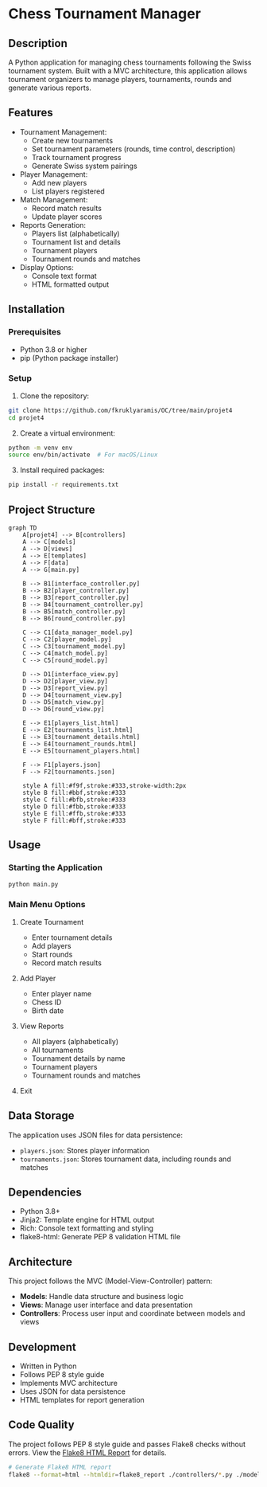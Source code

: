 # Chess Tournament Manager

## Description
A Python application for managing chess tournaments following the Swiss tournament system. Built with a MVC architecture, this application allows tournament organizers to manage players, tournaments, rounds and generate various reports.

## Features
- Tournament Management:
  - Create new tournaments
  - Set tournament parameters (rounds, time control, description)
  - Track tournament progress
  - Generate Swiss system pairings
- Player Management:
  - Add new players
  - List players registered
- Match Management:
  - Record match results
  - Update player scores
- Reports Generation:
  - Players list (alphabetically)
  - Tournament list and details
  - Tournament players
  - Tournament rounds and matches
- Display Options:
  - Console text format
  - HTML formatted output

## Installation

### Prerequisites
- Python 3.8 or higher
- pip (Python package installer)

### Setup
1. Clone the repository:
```bash
git clone https://github.com/fkruklyaramis/OC/tree/main/projet4
cd projet4
```

2. Create a virtual environment:
```bash
python -m venv env
source env/bin/activate  # For macOS/Linux
```

3. Install required packages:
```bash
pip install -r requirements.txt
```

## Project Structure
```mermaid
graph TD
    A[projet4] --> B[controllers]
    A --> C[models]
    A --> D[views]
    A --> E[templates]
    A --> F[data]
    A --> G[main.py]

    B --> B1[interface_controller.py]
    B --> B2[player_controller.py]
    B --> B3[report_controller.py]
    B --> B4[tournament_controller.py]
    B --> B5[match_controller.py]
    B --> B6[round_controller.py]

    C --> C1[data_manager_model.py]
    C --> C2[player_model.py]
    C --> C3[tournament_model.py]
    C --> C4[match_model.py]
    C --> C5[round_model.py]

    D --> D1[interface_view.py]
    D --> D2[player_view.py]
    D --> D3[report_view.py]
    D --> D4[tournament_view.py]
    D --> D5[match_view.py]
    D --> D6[round_view.py]

    E --> E1[players_list.html]
    E --> E2[tournaments_list.html]
    E --> E3[tournament_details.html]
    E --> E4[tournament_rounds.html]
    E --> E5[tournament_players.html]

    F --> F1[players.json]
    F --> F2[tournaments.json]

    style A fill:#f9f,stroke:#333,stroke-width:2px
    style B fill:#bbf,stroke:#333
    style C fill:#bfb,stroke:#333
    style D fill:#fbb,stroke:#333
    style E fill:#ffb,stroke:#333
    style F fill:#bff,stroke:#333
```

## Usage

### Starting the Application
```bash
python main.py
```

### Main Menu Options
1. Create Tournament
   - Enter tournament details
   - Add players
   - Start rounds
   - Record match results

2. Add Player
   - Enter player name
   - Chess ID
   - Birth date

3. View Reports
   - All players (alphabetically)
   - All tournaments
   - Tournament details by name
   - Tournament players
   - Tournament rounds and matches

4. Exit

## Data Storage
The application uses JSON files for data persistence:
- `players.json`: Stores player information
- `tournaments.json`: Stores tournament data, including rounds and matches

## Dependencies
- Python 3.8+
- Jinja2: Template engine for HTML output
- Rich: Console text formatting and styling
- flake8-html: Generate PEP 8 validation HTML file

## Architecture
This project follows the MVC (Model-View-Controller) pattern:
- **Models**: Handle data structure and business logic
- **Views**: Manage user interface and data presentation
- **Controllers**: Process user input and coordinate between models and views

## Development
- Written in Python
- Follows PEP 8 style guide
- Implements MVC architecture
- Uses JSON for data persistence
- HTML templates for report generation

## Code Quality
The project follows PEP 8 style guide and passes Flake8 checks without errors. 
View the [Flake8 HTML Report](flake8_report/index.html) for details.

```bash
# Generate Flake8 HTML report
flake8 --format=html --htmldir=flake8_report ./controllers/*.py ./models/*.py ./views/*.py main.py
```